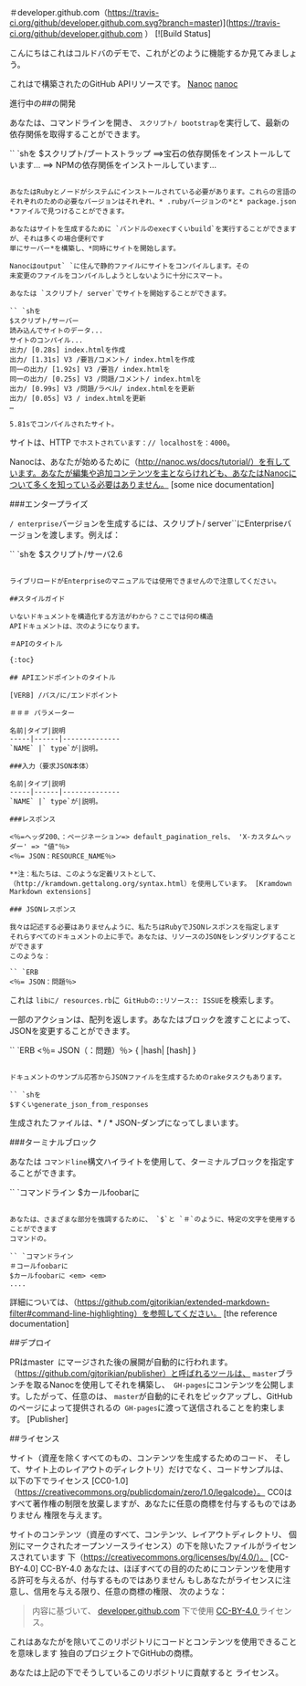 ＃developer.github.com（https://travis-ci.org/github/developer.github.com.svg?branch=master)](https://travis-ci.org/github/developer.github.com ） [![Build Status]

こんにちはこれはコルドバのデモで、これがどのように機能するか見てみましょう。


これはで構築されたのGitHub APIリソースです。 [Nanoc] [nanoc]

進行中の##の開発

あなたは、コマンドラインを開き、 `スクリプト/ bootstrap`を実行して、最新の依存関係を取得することができます。

`` `shを
$スクリプト/ブートストラップ
==>宝石の依存関係をインストールしています...
==> NPMの依存関係をインストールしています...
```

あなたはRubyとノードがシステムにインストールされている必要があります。これらの言語のそれぞれのための必要なバージョンはそれぞれ、* .rubyバージョンの*と* package.json *ファイルで見つけることができます。

あなたはサイトを生成するために `バンドルのexecすくいbuild`を実行することができますが、それは多くの場合便利です
単にサーバー*を構築し、*同時にサイトを開始します。

Nanocはoutput` `に住んで静的ファイルにサイトをコンパイルします。その
未変更のファイルをコンパイルしようとしないように十分にスマート。

あなたは `スクリプト/ server`でサイトを開始することができます。

`` `shを
$スクリプト/サーバー
読み込んでサイトのデータ...
サイトのコンパイル...
出力/ [0.28s] index.htmlを作成
出力/ [1.31s] V3 /要旨/コメント/ index.htmlを作成
同一の出力/ [1.92s] V3 /要旨/ index.htmlを
同一の出力/ [0.25s] V3 /問題/コメント/ index.htmlを
出力/ [0.99s] V3 /問題/ラベル/ index.htmlをを更新
出力/ [0.05s] V3 / index.htmlを更新
…

5.81sでコンパイルされたサイト。
```

サイトは、HTTP `でホストされています：// localhostを：4000`。

Nanocは、あなたが始めるために（http://nanoc.ws/docs/tutorial/）を有しています。あなたが編集や追加コンテンツを主とならけれども、あなたはNanocについて多くを知っている必要はありません。 [some nice documentation]

[nanoc]: http://nanoc.ws/

###エンタープライズ

`/ enterprise`バージョンを生成するには、スクリプト/ server``にEnterpriseバージョンを渡します。例えば：

`` `shを
$スクリプト/サーバ2.6
```

ライブリロードがEnterpriseのマニュアルでは使用できませんので注意してください。

##スタイルガイド

いないドキュメントを構造化する方法がわから？ここでは何の構造
APIドキュメントは、次のようになります。

＃APIのタイトル

{:toc}

## APIエンドポイントのタイトル

[VERB] /パス/に/エンドポイント

＃＃＃ パラメーター

名前|タイプ|説明
-----|------|--------------
`NAME` |` type`が|説明。

###入力（要求JSON本体）

名前|タイプ|説明
-----|------|--------------
`NAME` |` type`が|説明。

###レスポンス

<％=ヘッダ200、：ページネーション=> default_pagination_rels、 'X-カスタムヘッダー' => "値"％>
<％= JSON：RESOURCE_NAME％>

**注：私たちは、このような定義リストとして、（http://kramdown.gettalong.org/syntax.html）を使用しています。 [Kramdown Markdown extensions]

### JSONレスポンス

我々は記述する必要はありませんように、私たちはRubyでJSONレスポンスを指定します
それらすべてのドキュメントの上に手で。あなたは、リソースのJSONをレンダリングすることができます
このような：

`` `ERB
<％= JSON：問題％>
```

これは `libに/ resources.rb`に` GitHubの::リソース:: ISSUE`を検索します。

一部のアクションは、配列を返します。あなたはブロックを渡すことによって、JSONを変更することができます。

`` `ERB
<％= JSON（：問題）％> { |hash| [hash] }
```

ドキュメントのサンプル応答からJSONファイルを生成するためのrakeタスクもあります。

`` `shを
$すくいgenerate_json_from_responses
```

生成されたファイルは、* / * JSON-ダンプになってしまいます。

###ターミナルブロック

あなたは `コマンドline`構文ハイライトを使用して、ターミナルブロックを指定することができます。

`` `コマンドライン
$カールfoobarに
```

あなたは、さまざまな部分を強調するために、 `$`と `＃`のように、特定の文字を使用することができます
コマンドの。

`` `コマンドライン
＃コールfoobarに
$カールfoobarに <em> <em>
....
```

詳細については、（https://github.com/gjtorikian/extended-markdown-filter#command-line-highlighting）を参照してください。 [the reference documentation]

##デプロイ

PRはmaster` `にマージされた後の展開が自動的に行われます。 （https://github.com/gjtorikian/publisher）と呼ばれるツールは、 `master`ブランチを取るNanocを使用してそれを構築し、` GH-pages`にコンテンツを公開します。したがって、任意のは、 `master`が自動的にそれをピックアップし、GitHubのページによって提供されるの` GH-pages`に渡って送信されることを約束します。 [Publisher]

##ライセンス

サイト（資産を除くすべてのもの、コンテンツを生成するためのコード、
そして、サイ​​ト上のレイアウトのディレクトリ）だけでなく、コードサンプルは、
以下の下でライセンス
[CC0-1.0] （https://creativecommons.org/publicdomain/zero/1.0/legalcode）。
CC0はすべて著作権の制限を放棄しますが、あなたに任意の商標を付与するものではありません
権限を与えます。

サイトのコンテンツ（資産のすべて、コンテンツ、レイアウトディレクトリ、
個別にマークされたオープンソースライセンス）の下を除いたファイルがライセンスされています
下（https://creativecommons.org/licenses/by/4.0/）。 [CC-BY-4.0] CC-BY-4.0
あなたは、ほぼすべての目的のためにコンテンツを使用する許可を与えるが、付与するものではありません
もしあなたがライセンスに注意し、信用を与える限り、任意の商標の権限、
次のような：

>内容に基づいて、
> <a href="https://github.com/github/developer.github.com">developer.github.com</a>
>下で使用
> <a href="https://creativecommons.org/licenses/by/4.0/"> CC-BY-4.0 </a>
>ライセンス。 </a>

これはあなたがを除いてこのリポジトリにコードとコンテンツを使用できることを意味します
独自のプロジェクトでGitHubの商標。

あなたは上記の下でそうしているこのリポジトリに貢献すると
ライセンス。
